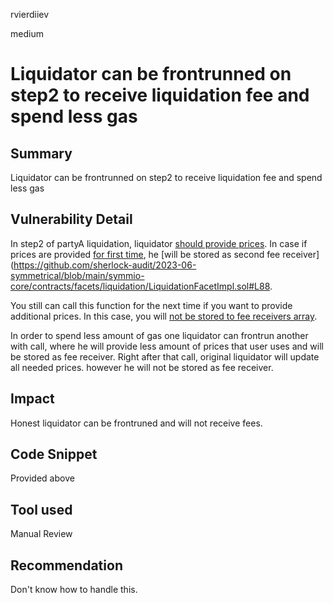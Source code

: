 rvierdiiev

medium

# Liquidator can be frontrunned on step2 to receive liquidation fee and spend less gas

## Summary
Liquidator can be frontrunned on step2 to receive liquidation fee and spend less gas
## Vulnerability Detail
In step2 of partyA liquidation, liquidator [should provide prices](https://github.com/sherlock-audit/2023-06-symmetrical/blob/main/symmio-core/contracts/facets/liquidation/LiquidationFacetImpl.sol#L34-L97). In case if prices are provided [for first time](https://github.com/sherlock-audit/2023-06-symmetrical/blob/main/symmio-core/contracts/facets/liquidation/LiquidationFacetImpl.sol#L56), he [will be stored as second fee receiver](https://github.com/sherlock-audit/2023-06-symmetrical/blob/main/symmio-core/contracts/facets/liquidation/LiquidationFacetImpl.sol#L88.

You still can call this function for the next time if you want to provide additional prices. In this case, you will [not be stored to fee receivers array](https://github.com/sherlock-audit/2023-06-symmetrical/blob/main/symmio-core/contracts/facets/liquidation/LiquidationFacetImpl.sol#L89-L96).

In order to spend less amount of gas one liquidator can frontrun another with call, where he will provide less amount of prices that user uses and will be stored as fee receiver. Right after that call, original liquidator will update all needed prices. however he will not be stored as fee receiver.
## Impact
Honest liquidator can be frontruned and will not receive fees.
## Code Snippet
Provided above
## Tool used

Manual Review

## Recommendation
Don't know how to handle this.